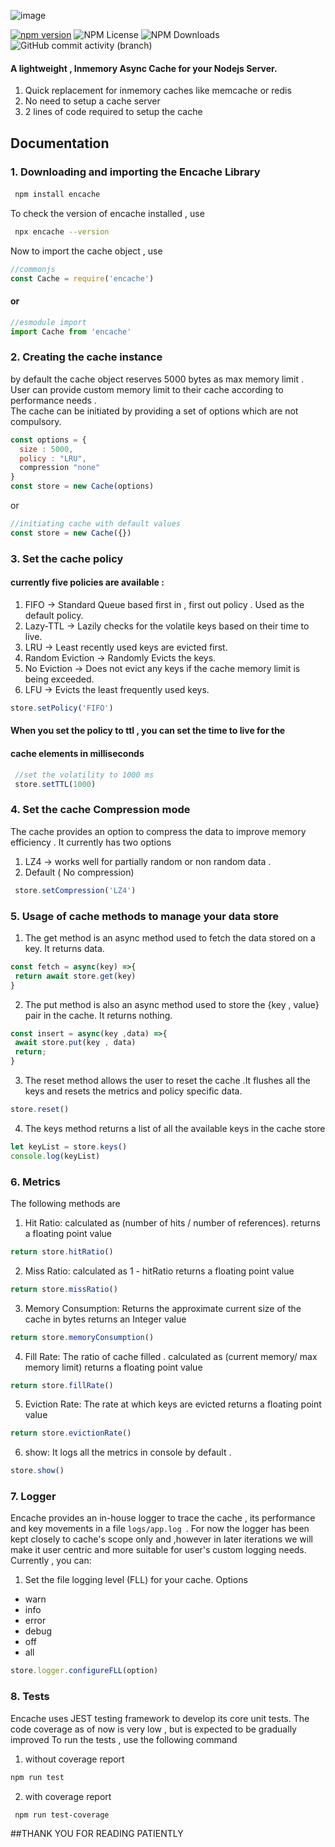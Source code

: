 ![image](https://github.com/user-attachments/assets/608f2841-7a0f-400e-8370-d7c8dc24e37c)  

[![npm version](https://badge.fury.io/js/encache.svg)](https://badge.fury.io/js/encache)
![NPM License](https://img.shields.io/npm/l/encache)
![NPM Downloads](https://img.shields.io/npm/dy/encache)
![GitHub commit activity (branch)](https://img.shields.io/github/commit-activity/m/ryuusama09/encache/main)


#### A lightweight , Inmemory Async Cache for your Nodejs Server. <br/>
1. Quick replacement for inmemory caches like memcache or redis
2. No need to setup a cache server 
3. 2 lines of code required to setup the cache 

## Documentation 
### 
### 1. Downloading and importing the Encache Library
####
```bash
 npm install encache
```
To check the version of encache installed , use 

```bash
 npx encache --version
```

Now to import the cache object , use 
```js
//commonjs
const Cache = require('encache')
```
#### or
```js
//esmodule import
import Cache from 'encache'
 ```


### 2. Creating the cache instance 
by default the cache object reserves 5000 bytes as max memory limit .    
User can provide custom memory limit to their cache according to performance needs .  
The cache can be initiated by providing a set of options which are not compulsory.
```js
const options = {
  size : 5000,
  policy : "LRU",
  compression "none"
}
const store = new Cache(options)
```
or

```js
//initiating cache with default values
const store = new Cache({})
```


### 3. Set the cache policy 
#### currently five policies are available :
1. FIFO -> Standard Queue based first in , first out policy . Used as the default policy. 
2. Lazy-TTL -> Lazily checks for the volatile keys based on their time to live.
3. LRU -> Least recently used keys are evicted first.
4. Random Eviction -> Randomly Evicts the keys.
5. No Eviction -> Does not evict any keys if the cache memory limit is being exceeded.
6. LFU -> Evicts the least frequently used keys. 
 
```js
store.setPolicy('FIFO')
```
#### When you set the policy to ttl , you can set the time to live for the 
#### cache elements in milliseconds 
```js
 //set the volatility to 1000 ms  
 store.setTTL(1000)
```

### 4. Set the cache Compression mode
The cache provides an option to compress the data to improve 
memory efficiency . It currently has two options 
1. LZ4 -> works well for partially random or non random data . 
2. Default ( No compression)   
```js
 store.setCompression('LZ4')
```  

### 5. Usage of cache methods to manage your data store
 1. The get method is an async method used to fetch the data stored on a key. It returns data.
```js
const fetch = async(key) =>{
 return await store.get(key)
}
```
2. The put method is also an async method used to store the {key , value}  pair in the cache. It returns nothing.
```js
const insert = async(key ,data) =>{
 await store.put(key , data)
 return;
}
```
3. The reset method allows the user to reset the cache .It flushes all the keys and resets the metrics and policy specific data.
```js
store.reset()
```
4. The keys method returns a list of all the available keys in the cache store
```js 
let keyList = store.keys()
console.log(keyList)
```

### 6. Metrics 
The following methods are 
1. Hit Ratio: calculated as (number of hits / number of references).
returns a floating point value 
 ```js
 return store.hitRatio()
 ```  
2. Miss Ratio: calculated as 1 - hitRatio
returns a floating point value 
 ```js
 return store.missRatio()
 ```  
3. Memory Consumption: Returns the approximate current size of the cache in bytes 
returns an Integer value 
 ```js
 return store.memoryConsumption()
 ```  
4. Fill Rate: The ratio of cache filled . calculated as (current memory/ max memory limit) 
returns a floating point value 
  ```js 
  return store.fillRate()
  ```
5. Eviction Rate: The rate at which keys are evicted 
returns a floating point value 
  ```js
  return store.evictionRate()
  ```
6. show: It logs all the metrics in console by default . 
```js
store.show()
```

### 7. Logger
Encache provides an in-house logger to trace the cache , its performance and key movements in a file ```logs/app.log ```.
For now the logger has been kept closely to cache's scope only and ,however in later iterations we will 
make it user centric and more suitable for user's custom logging needs.
Currently , you can:
1. Set the file logging level (FLL) for your cache. 
Options
  - warn
  - info
  - error
  - debug
  - off
  - all 

```js
store.logger.configureFLL(option)
```
### 8. Tests
Encache uses JEST testing framework to develop its core unit tests. The code coverage as of now 
is very low , but is expected to be gradually improved 
To run the tests , use the following command 

 1. without coverage report

 ```bash
 npm run test
 ```

 2. with coverage report

 ```bash
  npm run test-coverage
```
##THANK YOU FOR READING PATIENTLY 







